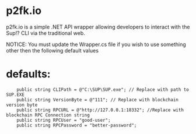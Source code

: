 # p2fk.io
p2fk.io is a simple .NET API wrapper allowing developers to interact with the Sup!? CLI via the traditional web.

NOTICE: You must update the Wrapper.cs file if you wish to use something other then the following default values 

# defaults:
        public string CLIPath = @"C:\SUP\SUP.exe"; // Replace with path to SUP.EXE
        public string VersionByte = @"111"; // Replace with blockchain version byte 
        public string RPCURL = @"http://127.0.0.1:18332"; //Replace with blockchain RPC Connection string
        public string RPCUser = "good-user"; 
        public string RPCPassword = "better-password";  
